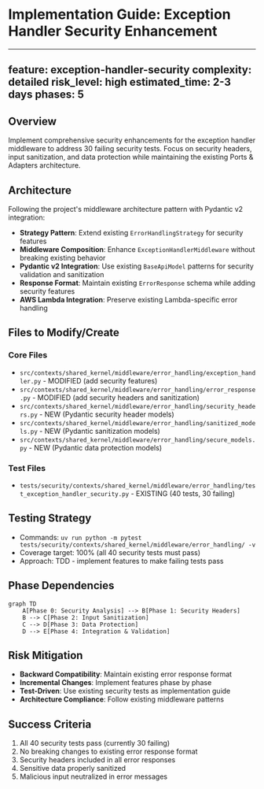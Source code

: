 # Implementation Guide: Exception Handler Security Enhancement

---
feature: exception-handler-security
complexity: detailed
risk_level: high
estimated_time: 2-3 days
phases: 5
---

## Overview
Implement comprehensive security enhancements for the exception handler middleware to address 30 failing security tests. Focus on security headers, input sanitization, and data protection while maintaining the existing Ports & Adapters architecture.

## Architecture
Following the project's middleware architecture pattern with Pydantic v2 integration:
- **Strategy Pattern**: Extend existing `ErrorHandlingStrategy` for security features
- **Middleware Composition**: Enhance `ExceptionHandlerMiddleware` without breaking existing behavior
- **Pydantic v2 Integration**: Use existing `BaseApiModel` patterns for security validation and sanitization
- **Response Format**: Maintain existing `ErrorResponse` schema while adding security features
- **AWS Lambda Integration**: Preserve existing Lambda-specific error handling

## Files to Modify/Create
### Core Files
- `src/contexts/shared_kernel/middleware/error_handling/exception_handler.py` - MODIFIED (add security features)
- `src/contexts/shared_kernel/middleware/error_handling/error_response.py` - MODIFIED (add security headers and sanitization)
- `src/contexts/shared_kernel/middleware/error_handling/security_headers.py` - NEW (Pydantic security header models)
- `src/contexts/shared_kernel/middleware/error_handling/sanitized_models.py` - NEW (Pydantic sanitization models)
- `src/contexts/shared_kernel/middleware/error_handling/secure_models.py` - NEW (Pydantic data protection models)

### Test Files
- `tests/security/contexts/shared_kernel/middleware/error_handling/test_exception_handler_security.py` - EXISTING (40 tests, 30 failing)

## Testing Strategy
- Commands: `uv run python -m pytest tests/security/contexts/shared_kernel/middleware/error_handling/ -v`
- Coverage target: 100% (all 40 security tests must pass)
- Approach: TDD - implement features to make failing tests pass

## Phase Dependencies
```mermaid
graph TD
    A[Phase 0: Security Analysis] --> B[Phase 1: Security Headers]
    B --> C[Phase 2: Input Sanitization]
    C --> D[Phase 3: Data Protection]
    D --> E[Phase 4: Integration & Validation]
```

## Risk Mitigation
- **Backward Compatibility**: Maintain existing error response format
- **Incremental Changes**: Implement features phase by phase
- **Test-Driven**: Use existing security tests as implementation guide
- **Architecture Compliance**: Follow existing middleware patterns

## Success Criteria
1. All 40 security tests pass (currently 30 failing)
2. No breaking changes to existing error response format
3. Security headers included in all error responses
4. Sensitive data properly sanitized
5. Malicious input neutralized in error messages
